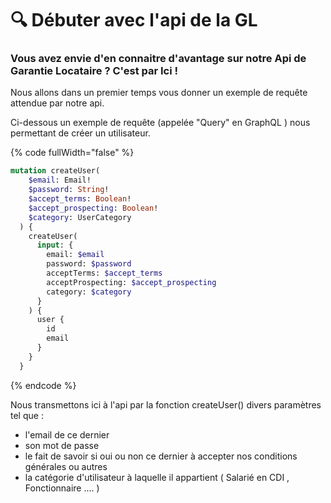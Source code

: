 # 🔍 Débuter avec l'api de la GL

### Vous avez envie d'en connaitre d'avantage sur notre Api de Garantie Locataire ? C'est par Ici !

Nous allons dans un premier temps vous donner un exemple de requête attendue par notre api.

Ci-dessous un exemple de requête (appelée "Query" en GraphQL ) nous permettant de créer un utilisateur.

{% code fullWidth="false" %}
```graphql
mutation createUser(
    $email: Email!
    $password: String!
    $accept_terms: Boolean!
    $accept_prospecting: Boolean!
    $category: UserCategory
  ) {
    createUser(
      input: {
        email: $email
        password: $password
        acceptTerms: $accept_terms
        acceptProspecting: $accept_prospecting
        category: $category
      }
    ) {
      user {
        id
        email
      }
    }
  }
```
{% endcode %}

Nous transmettons ici à l'api par la fonction createUser() divers paramètres tel que :&#x20;

* l'email de ce dernier&#x20;
* son mot de passe
* le fait de savoir si oui ou non ce dernier à accepter nos conditions générales ou autres&#x20;
* la catégorie d'utilisateur à laquelle il appartient ( Salarié en CDI , Fonctionnaire .... )
